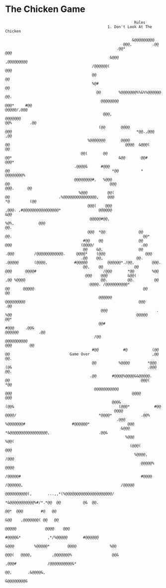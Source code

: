 # The Chicken Game
                                                              Rules
                                                  1. Don't Look At The Chicken
                                                                                                                             
                                                             &@@@@@@@@@                                                                                                                                 
                                                         @@@,         .@@                                                                                                                               
                                                      .@@*              @@@                                                                                                                             
                                                   &@@@                   ,@@@@@@@@@                                                                                                                    
                                           /@@@@@@(                                 @@@                                                                                                                 
                                           @@                                         @@                                                                                                                
                                           %@#                                        @@                                                                                                                
                                             @@        %@@@@@@@%%&%%@@@@@@           @@.                                                                                                                
                                               @@@@@@@@                   @@@*     #@@                                                               @@@@@/,@@@                                         
                                                @@@,                         @@@@@@@                                                              @@%        .@@                                        
                                              (@@       @@@@                   @@@                                                        *@@.,@@@           ,@@                                        
                                         %@@@@@@@       @@@@                    @@                                                    @@@@  &@@@(            @@                                         
                                      @@(       @@                              @@*                                                &@@       @@#            @@@*                                        
                                   .@@@@&      #@@@                              @@                                              *@@          *            @@@@@@@@%                                    
                                   @@@@@@@@#,   %@@@                             @@                                             @@@                      @@@.      @@                                   
                                     %@@@         @@(                            @@                      .%@@@@@@@@@@@@@@@,    @@@                      *@         (@@                                  
                                         @@@(    @@@                             ,@@@. ,#@@@@@@@@@@@@@@@@*                 @@@@@@                                  &@@                                  
                                          @@@@@#@@,                                 %@%,           @@@                                                             @@.                                  
                                         @@@  *@@               @@                                  @@.                                                           @@*                                   
                                       #@@    @@                @@                                 @@@                               (@@@@/                     .@@                                     
                                       @@    &@,                @@                              .@@@         /@@@@@@@@@@@@.     @@@@*    (@@@                  @@@                                      
                                      .@@    @@,               @@.                         .@@@@@       (@@@@,            #@@@@@         @@@@@@*./@@,        @@@.                                       
                                       @@,    @@              @@                           @@@      @@@@#                              /@@@       *@@        %@@                                        
                                        @@@    @@@         &@@(                            ,@@ %@@@@                                  @@.         @@.         @@                                        
                                          @@@@. /@@@@@@@@@@*                       @@      @@@@@                                                 @@           @@                                        
                                              @@@@@@                               @@@@@@@@@                                                   @@@           .@@                                        
                                               @@@                      .         %@@                                                        @@@@@           @@*                                        
                                              @@#                      #@@@     .@@&                                                         @@@@@@         .@@                                         
                                            /@@                        @@@@@@@@@@                                                                @@@        @@                                          
                                           #@@           #@           (@@     @@                           Game Over                            ,@@        @@.                                          
                                           @@          %@@@@        *@@@      (@&                                                             .@@@        @@.                                           
                                          .@@       #@@@@%@@@@&&@@@@@.         @@                                                           @@@(        *@@                                             
                                            @@@@@@@@@@@                         @@@                                                      @@@@          @@@                                              
                                                    @@@&                          (@@&                                               (@@@*           #@@                                                
                                                     @@@@                             @@@@/                                     *@@@@*             .@@%                                                 
                                                      .@@@                                 %@@@@@@@#                     #@@@@@@*                 @@@                                                   
                                                        &@@@                                         *&@@@@@@@@@@@@@@@@@,                      .@@&                                                     
                                                          %@@@                                                                               %@@(                                                       
                                                            (@@@(                                                                          @@@                                                          
                                                              %@@@@,                                                                    /@@@                                                            
                                                                 @@@@@%                                                              @@@@                                                               
                                                                    /@@@@@#                                                      #@@@@                                                                  
                                                                        /@@@@@@,                                            /@@@@@                                                                      
                                                                              @@@@@@@@@@(,       ...,,*(%@@@@@@@@@@@@@@@@@@@@@/                                                                         
                                                                                   *&@@@@@@@@@@@%#/*.*@@  @@          @&  @@.                                                                           
                                                                                                     @@*  @@@        #@   @@                                                                            
                                                                                                    &@@    ,@@@@@@@( @@   @@                                                                            
                                                                                                @@@@@             @@@@    @@@                                                                           
                                                                                         #@@@@&*            ,*/%@@@@@       #@@@@@@                                                                     
                                                                                    &@@@         %@@@@@*        @@@@               %@@                                                                  
                                                                                   @@@(   @@@@,         ,@@@@@@@%                  @@&                                                                  
                                                                                                  ,@@@#              /@@@@@@@@@@&*                                                                      
                                                                                                @@,       .&@@@@&,                                                                                      
                                                                                                &@@@@@@@@&
